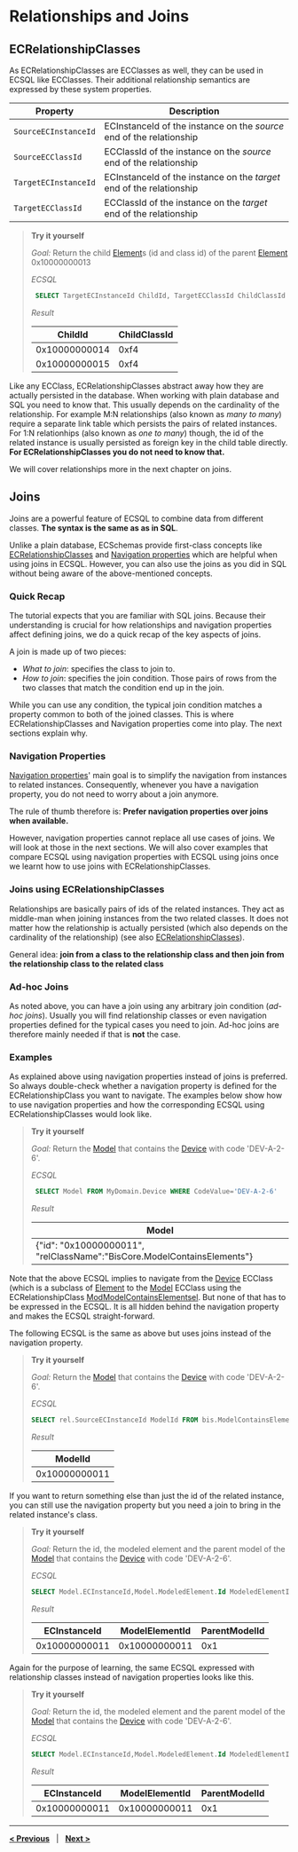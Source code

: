 # Relationships and Joins

## ECRelationshipClasses

As ECRelationshipClasses are ECClasses as well, they can be used in ECSQL like ECClasses. Their additional relationship semantics are expressed by these system properties.

Property | Description
--- | ---
`SourceECInstanceId` | ECInstanceId of the instance on the *source* end of the relationship
`SourceECClassId` | ECClassId of the instance on the *source* end of the relationship
`TargetECInstanceId` | ECInstanceId of the instance on the *target* end of the relationship
`TargetECClassId` | ECClassId of the instance on the *target* end of the relationship

> **Try it yourself**
>
> *Goal:* Return the child [Element](../../bis/domains/biscore/BisCore.ecschema.md#Element)s (id and class id) of the parent [Element](../../bis/domains/biscore/BisCore.ecschema.md#Element) 0x10000000013
>
> *ECSQL*
> ```sql
>  SELECT TargetECInstanceId ChildId, TargetECClassId ChildClassId FROM bis.ElementOwnsChildElements WHERE SourceECInstanceId=0x10000000013
> ```
> *Result*
>
> ChildId | ChildClassId
> --- | ---
> 0x10000000014 | 0xf4
> 0x10000000015 | 0xf4

Like any ECClass, ECRelationshipClasses abstract away how they are actually persisted in the database. When working with plain database and SQL you need to know that. This usually depends on the cardinality of the relationship. For example M:N relationships (also known as *many to many*) require a separate link table which persists the pairs of related instances. For 1:N relationhips (also known as *one to many*) though, the id of the related instance is usually persisted as foreign key in the child table directly. **For ECRelationshipClasses you do not need to know that.**

We will cover relationships more in the next chapter on joins.

## Joins

Joins are a powerful feature of ECSQL to combine data from different classes. **The syntax is the same as as in SQL**.

Unlike a plain database, ECSchemas provide first-class concepts like [ECRelationshipClasses](#ecrelationshipclasses) and [Navigation properties](.\ECSQLDataTypes.md#navigation-properties) which are helpful when using joins in ECSQL. However, you can also use the joins as you did in SQL without being aware of the above-mentioned concepts.

### Quick Recap

The tutorial expects that you are familiar with SQL joins. Because their understanding is crucial for how relationships and navigation properties affect defining joins, we do a quick recap of the key aspects of joins.

A join is made up of two pieces:

- *What to join*: specifies the class to join to.
- *How to join*: specifies the join condition. Those pairs of rows from the two classes that match the condition end up in the join.

While you can use any condition, the typical join condition matches a property common to both of the joined classes. This is where ECRelationshipClasses and Navigation properties come into play. The next sections explain why.

### Navigation Properties

[Navigation properties](./ECSQLDataTypes.md#navigation-properties)' main goal is to simplify the navigation from instances to related instances. Consequently, whenever you have a navigation property, you do not need to worry about a join anymore.

The rule of thumb therefore is: **Prefer navigation properties over joins when available.**

However, navigation properties cannot replace all use cases of joins. We will look at those in the next sections.
We will also cover examples that compare ECSQL using navigation properties with ECSQL using joins once we learnt how to use joins with ECRelationshipClasses.

### Joins using ECRelationshipClasses

Relationships are basically pairs of ids of the related instances. They act as middle-man when joining instances from the two related classes. It does not matter how the relationship is actually persisted (which also depends on the cardinality of the relationship) (see also [ECRelationshipClasses](#ecrelationshipclasses)).

General idea: **join from a class to the relationship class and then join from the relationship class to the related class**

### Ad-hoc Joins

As noted above, you can have a join using any arbitrary join condition (*ad-hoc joins*). Usually you will find relationship classes or even navigation properties defined for the typical cases you need to join. Ad-hoc joins are therefore mainly needed if that is **not** the case.

### Examples

As explained above using navigation properties instead of joins is preferred. So always double-check whether a navigation property is defined for the ECRelationshipClass you want to navigate. The examples below show how to use navigation properties and how the corresponding ECSQL using ECRelationshipClasses would look like.

> **Try it yourself**
>
> *Goal:* Return the [Model](../../bis/domains/biscore/BisCore.ecschema.md#Model) that contains the [Device](./MyDomain.ecschema.md#Device) with code 'DEV-A-2-6'.
>
> *ECSQL*
> ```sql
>  SELECT Model FROM MyDomain.Device WHERE CodeValue='DEV-A-2-6'
> ```
>
> *Result*
>
> Model |
> --- |
> {"id": "0x10000000011", "relClassName":"BisCore.ModelContainsElements"} |

Note that the above ECSQL implies to navigate from the [Device](./MyDomain.ecschema.md#Device) ECClass (which is a subclass of [Element](../../bis/domains/biscore/BisCore.ecschema.md#Element) to the [Model](../../bis/domains/biscore/BisCore.ecschema.md#Model) ECClass using the ECRelationshipClass [ModModelContainsElementsel](../../bis/domains/biscore/BisCore.ecschema.md#ModelContainsElements). But none of that has to be expressed in the ECSQL. It is all hidden behind the navigation property and makes the ECSQL straight-forward.

The following ECSQL is the same as above but uses joins instead of the navigation property.

> **Try it yourself**
>
> *Goal:* Return the [Model](../../bis/domains/biscore/BisCore.ecschema.md#Model) that contains the [Device](./MyDomain.ecschema.md#Device) with code 'DEV-A-2-6'.
>
> *ECSQL*
> ```sql
> SELECT rel.SourceECInstanceId ModelId FROM bis.ModelContainsElements rel JOIN bis.Element ON rel.TargetECInstanceId=Element.ECInstanceId WHERE Element.CodeValue='DEV-A-2-6'
> ```
>
> *Result*
>
> ModelId |
> --- |
> 0x10000000011 |

If you want to return something else than just the id of the related instance, you can still use the navigation property but you need a join to bring in the related instance's class.

> **Try it yourself**
>
> *Goal:* Return the id, the modeled element and the parent model of the [Model](../../bis/domains/biscore/BisCore.ecschema.md#Model) that contains the [Device](./MyDomain.ecschema.md#Device) with code 'DEV-A-2-6'.
>
> *ECSQL*
> ```sql
> SELECT Model.ECInstanceId,Model.ModeledElement.Id ModeledElementId,Model.ParentModel.Id ParentModelId FROM bis.Model JOIN bis.Element ON Element.Model.Id=Model.ECInstanceId WHERE Element.CodeValue='DEV-A-2-6'
> ```
> *Result*
>
> ECInstanceId | ModelElementId | ParentModelId
> --- | --- | ---
> 0x10000000011 | 0x10000000011 | 0x1

Again for the purpose of learning, the same ECSQL expressed with relationship classes instead of navigation properties looks like this.

> **Try it yourself**
>
> *Goal:* Return the id, the modeled element and the parent model of the [Model](../../bis/domains/biscore/BisCore.ecschema.md#Model) that contains the [Device](./MyDomain.ecschema.md#Device) with code 'DEV-A-2-6'.
>
> *ECSQL*
> ```sql
> SELECT Model.ECInstanceId,Model.ModeledElement.Id ModeledElementId,Model.ParentModel.Id ParentModelId FROM MyDomain.Device JOIN bis.ModelContainsElements rel ON Device.ECInstanceId=rel.TargetECInstanceId JOIN bis.Model ON rel.SourceECInstanceId=Model.ECInstanceId WHERE Device.CodeValue='DEV-A-2-6'
> ```
>
> *Result*
>
> ECInstanceId | ModelElementId | ParentModelId
> --- | --- | ---
> 0x10000000011 | 0x10000000011 | 0x1

---

[**< Previous**](./ECSQLDataTypes.md) &nbsp; | &nbsp; [**Next >**](./PolymorphicQueries.md)